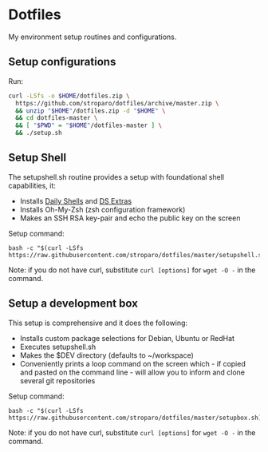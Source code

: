 # Dotfiles

My environment setup routines and configurations.

## Setup configurations

Run:

```bash
curl -LSfs -o $HOME/dotfiles.zip \
  https://github.com/stroparo/dotfiles/archive/master.zip \
  && unzip "$HOME"/dotfiles.zip -d "$HOME" \
  && cd dotfiles-master \
  && [ "$PWD" = "$HOME"/dotfiles-master ] \
  && ./setup.sh
```

## Setup Shell

The setupshell.sh routine provides a setup with foundational shell capabilities, it:

* Installs [Daily Shells](http://stroparo.github.io/ds/) and [DS Extras](https://github.com/stroparo/ds-extras)
* Installs Oh-My-Zsh (zsh configuration framework)
* Makes an SSH RSA key-pair and echo the public key on the screen

Setup command:

```
bash -c "$(curl -LSfs https://raw.githubusercontent.com/stroparo/dotfiles/master/setupshell.sh)"
```

Note: if you do not have curl, substitute ```curl [options]``` for ```wget -O -``` in the command.

## Setup a development box

This setup is comprehensive and it does the following:

* Installs custom package selections for Debian, Ubuntu or RedHat
* Executes setupshell.sh
* Makes the $DEV directory (defaults to ~/workspace)
* Conveniently prints a loop command on the screen which - if copied and pasted on the command line - will allow you to inform and clone several git repositories

Setup command:

```
bash -c "$(curl -LSfs https://raw.githubusercontent.com/stroparo/dotfiles/master/setupbox.sh)"
```

Note: if you do not have curl, substitute ```curl [options]``` for ```wget -O -``` in the command.

